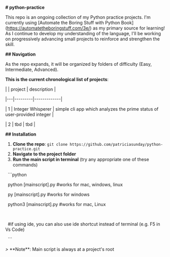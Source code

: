 **# python-practice**



This repo is an ongoing collection of my Python practice projects. I'm currently using \[Automate the Boring Stuff with Python Book](https://automatetheboringstuff.com/3e/) as my primary source for learning! As I continue to develop my understanding of the language, I'll be working on progressively advancing small projects to reinforce and strengthen the skill.





**## Navigation**

As the repo expands, it will be organized by folders of difficulty (Easy, Intermediate, Advanced).



**This is the current chronological list of projects**:

|   | project | description |

|---|---------|-------------|

| 1 | Integer Whisperer | simple cli app which analyzes the prime status of user-provided integer |

| 2 | tbd | tbd |







**## Installation**

1. **Clone the repo**: `git clone https://github.com/patriciasunday/python-practice.git`
2. **Navigate to the project folder**
3. **Run the main script in terminal** (try any appropriate one of these commands)

&nbsp;   ```python

&nbsp;   python \[mainscript].py   #works for mac, windows, linux

&nbsp;   py \[mainscript].py       #works for windows

&nbsp;   python3 \[mainscript].py  #works for mac, Linux

&nbsp;   

&nbsp;   #if using ide, you can also use ide shortcut instead of terminal (e.g. F5 in Vs Code)

&nbsp;   ```



*>* \*\*Note\*\*: Main script is always at a project's root




